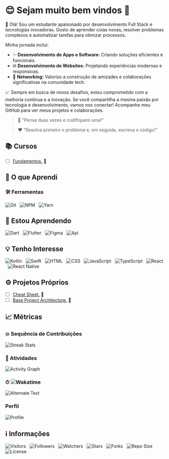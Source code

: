 <!-- Título -->
# &#128522; Sejam muito bem vindos &#128075;

<!-- Descrição -->
&#128075; Olá! Sou um estudante apaixonado por desenvolvimento Full Stack e tecnologias inovadoras. Gosto de aprender coias novas, resolver problemas complexos e automatizar tarefas para otimizar processos.

Minha jornada inclui:

* &#10024; **Desenvolvimento de Apps e Software:** Criando soluções eficientes e funcionais.
* &#127760; **Desenvolvimento de Websites:** Projetando experiências modernas e responsivas.
* &#129309; **Networking:** Valorizo a construção de amizades e colaborações significativas na comunidade tech.

&#128200; Sempre em busca de novos desafios, estou comprometido com a melhoria continua e a inovação. Se você compartilha a mesma paixão por tecnologia e desenvolvimento, vamos nos conectar! Acompanhe meu GitHub para ver meus projetos e colaborações.

<!-- Citações -->
> &#129504; "Pense duas vezes e codifiquem uma!"

> &#10084; "Resolva primeiro o problema e, em seguida, escreva o código!"

<!-- Contatos -->
<!-- ## &#128241; Contatos
<!-- ## <img src="https://media.giphy.com/media/7nXBJW6aiB1Zd6MMcv/giphy.gif" width="30" alt="Contatos"> Contatos

[![Gmail](https://img.shields.io/badge/Gmail-000fff.svg?style=p&logo=Gmail&logoColor=ffffff&labelColor=800080)](mailto:vanderley.1109+github@gmail.com "E-mail")
&nbsp;
[![Telegram](https://img.shields.io/badge/Telegram-000fff.svg?style=p&logo=Telegram&logoColor=ffffff&labelColor=800080)](https://t.me/Devsgeeknerd "Telegram")
&nbsp;
[![WhatsApp](https://img.shields.io/badge/WhatsApp-000fff.svg?style=p&logo=WhatsApp&logoColor=ffffff&labelColor=800080)](https:// "Em breve!")
&nbsp;
[![Website](https://img.shields.io/badge/Website-000fff.svg?style=p&logo=About.me&logoColor=ffffff&labelColor=800080)](https:// "Em breve!") -->

<!-- Rede Sociais -->
<!-- ## &#127760; Redes Sociais

[![LinkedIn](https://img.shields.io/badge/LinkedIn-000fff.svg?style=p&logo=LinkedIn&logoColor=ffffff&labelColor=800080)](https://www.linkedin.com/in/devsgeeknerd "LinkedIn ")
&nbsp;
[![Instagram](https://img.shields.io/badge/Instagram-000fff.svg?style=p&logo=Instagram&logoColor=ffffff&labelColor=800080)](https://instagram.com/Devsgeeknerd "Instagram")
&nbsp;
[![Facebook](https://img.shields.io/badge/Facebook-000fff.svg?style=p&logo=Facebook&logoColor=ffffff&labelColor=800080)](https://facebook.com/Devsgeeknerd "Facebook") -->

<!-- Cursos -->
## &#128218; Cursos

* [ ] [Fundamentos.](https://github.com/Devsgeeknerd/cat-fun) &#128679;
<!-- * [ ] [Front-end.](https://github.com/Devsgeeknerd/cat-fro-end) &#128274; -->
<!-- * [ ] [Back-end.](https://github.com/Devsgeeknerd/cat-bac-end) &#128274; -->
<!-- * [ ] [Bancos de Dados.](https://github.com/Devsgeeknerd/cat-ban-dad) &#128274; -->
<!-- * [ ] [Designer de Interação.](https://github.com/cat-des-int) &#128274; -->
<!-- * [ ] [Mobile.](https://github.com/Devsgeeknerd/cat-mob) &#128274; -->
<!-- * [ ] [Cloud Computing.](https://github.com/Devsgeeknerd/cat-clo-com) &#128274; -->
<!-- * [ ] [DevOps.](https://github.com/Devsgeeknerd/cat-dev-ops) &#128274; -->
<!-- * [ ] [Segurança da Informação.](https://github.com/Devsgeeknerd/cat-seg-inf) &#128274; -->
<!-- * [ ] [Data Science.](https://github.com/Devsgeeknerd/cat-dat-sci) &#128274; -->
<!-- * [ ] [Inteligência Artificial.](https://github.com/Devsgeeknerd/cat-int-art) &#128274; -->
<!-- * [ ] [Internet das Coisas (IoT).](https://github.com/Devsgeeknerd/cat-iot) &#128274; -->
<!-- * [ ] [Freelance.](https://github.com/Devsgeeknerd/cat-fre) &#128274; -->
<!-- * [ ] [Marketing.](https://github.com/Devsgeeknerd/cat-mar) &#128274; -->
<!-- * [ ] [Desenvolvimento Pessoal.](https://github.com/Devsgeeknerd/cat-des-pes) &#128274; -->

<!-- Projetos dos Cursos -->
<!-- ### &#128221; Projetos dos Cursos -->

<!-- Aprendizados -->
## &#129489; O que Aprendi

<!-- Linguagens -->
<!-- ### &#128221; Linguagens -->

<!-- Frameworks -->
<!-- ### &#128230; Frameworks -->

<!-- Bibliotecas -->
<!-- ### &#128230; Bibliotecas -->

<!--  Metodologias -->
<!-- ### &#127919; Metodologias Ágeis -->

<!-- Bancos de Dados -->
<!-- ### &#128202; Bancos de Dados -->

<!-- Ferramentas -->
### &#128736; Ferramentas

![Git](https://img.shields.io/badge/Git-000fff.svg?style=p&logo=Git&logoColor=ffffff&labelColor=800080 "Git")
&nbsp;
![NPM](https://img.shields.io/badge/NPM-000fff.svg?style=p&logo=NPM&logoColor=ffffff&labelColor=800080 "NPM")
&nbsp;
![Yarn](https://img.shields.io/badge/Yarn-000fff.svg?style=p&logo=Yarn&logoColor=ffffff&labelColor=800080 "Yarn")
<!-- &nbsp;
![Visual Studio Code](https://img.shields.io/badge/Visual%20Studio%20Code-000fff.svg?style=p&logoColor=ffffff&labelColor=800080 "Visual Studio Code") -->

<!-- Aprendendo -->
## &#128214; Estou Aprendendo

![Dart](https://img.shields.io/badge/Dart-000fff.svg?styel=p&logo=Dart&logoColor=ffffff&labelColor=800080 "Dart")
&nbsp;
![Flutter](https://img.shields.io/badge/Flutter-000fff.svg?style=p&logo=Flutter&logoColor=ffffff&labelColor=800080)
&nbsp;
![Figma](https://img.shields.io/badge/Figma-000fff.svg?style=p&logo=Figma&logoColor=ffffff&labelColor=800080)
&nbsp;
![Api](https://img.shields.io/badge/RESTFul-Api-000fff.svg?style=p&logoColor=ffffff&labelColor=800080 "Api RESTFul")

<!-- Interesse -->
## &#128161; Tenho Interesse

![Kotlin](https://img.shields.io/badge/Kotlin-000fff.svg?style=p&logo=Kotlin&logoColor=ffffff&labelColor=800080 "Kotlin")
&nbsp;
![Swift](https://img.shields.io/badge/Swift-000fff.svg?style=p&logo=Swift&logoColor=ffffff&labelColor=800080 "Swift")
&nbsp;
![HTML](https://img.shields.io/badge/HTML-000fff.svg?style=p&logo=HTML5&logoColor=ffffff&labelColor=800080 "HTML")
&nbsp;
![CSS](https://img.shields.io/badge/CSS-000fff.svg?style=p&logo=CSS3&logoColor=ffffff&labelColor=800080 "CSS")
&nbsp;
![JavaScript](https://img.shields.io/badge/JavaScript-000fff.svg?style=p&logo=JavaScript&logoColor=ffffff&labelColor=800080 "JavaScript")
&nbsp;
![TypeScript](https://img.shields.io/badge/TypeScript-000fff.svg?style=p&logo=TypeScript&logoColor=ffffff&labelColor=800080 "TypeScript")
&nbsp;
![React](https://img.shields.io/badge/React-000fff.svg?style=p&logo=React&logoColor=ffffff&labelColor=800080 "React")
&nbsp;
![React Native](https://img.shields.io/badge/React%20Native-000fff.svg?style=p&logo=React&logoColor=ffffff&labelColor=800080 "React Native")

<!-- Projetos dos Eventos -->
<!-- ## &#128187; Projetos de Eventos Online -->

<!-- * [ ] [Adote um Pet.](https://github.com/Devsgeeknerd/pro-ado-pet-eve-onl) &#128274; -->
<!-- * [ ] [Bolão da Copa.](https://github.com/Devsgeeknerd/pro-bol-cop-eve-onl) &#128274; -->
<!-- * [ ] [Duo eSports.](https://github.com/Devsgeeknerd/pro-duo-esp-eve-onl) &#128274; -->
<!-- * [ ] [Fifa World Cup — Qatar.](https://github.com/Devsgeeknerd/pro-fif-wor-cup-qat-eve-onl) &#128274; -->
<!-- * [ ] [Habits.](https://github.com/Devsgeeknerd/pro-hab-eve-onl) &#128274; -->
<!-- * [ ] [Mundo Invertido.](https://github.com/Devsgeeknerd/pro-mun-inv-eve-onl) &#128274; -->
<!-- * [ ] [My Teacher.](https://github.com/Devsgeeknerd/pro-my-tea-eve-onl) &#128274; -->
<!-- * [ ] [Na Trave.](https://github.com/Devsgeeknerd/pro-na-tra-eve-onl) &#128274; -->
<!-- * [ ] [Vakinha Burger.](https://github.com/Devsgeeknerd/pro-vak-bur-eve-onl) &#128274; -->

<!-- Projetos Próprios -->
## &#9881; Projetos Próprios

* [ ] [Cheat Sheet.](https://github.com/Devsgeeknerd/pro-che-she-pro) &#128679;
* [ ] [Base Project Architecture.](https:) &#128679;
<!-- * [ ] [Devs Bot.](https://github.com/Devsgeeknerd/pro-dev-bot-pro) &#128274; -->

<!-- Projetos Clones -->
<!-- ## &#128209; Projetos Clones -->

## &#128200; Métricas

<!-- GitHub -->
<!-- ### &#128202; GitHub -->

<!-- ![Paulo Vanderley GitHub Static](https://github-readme-stats-six-eosin-67.vercel.app/api?username=Devsgeeknerd&show=previews,discussions_started,discussions_answered,prs_merged&show_icons=true&rank_icon=percentile&bg_color=DEG,833AB4,FD1D1D,F56040,FCAF45,BC2A8D&title_color=000000&icon_color=ffffff&text_color=262626&include_all_commits=true&count_private=true&cache_seconds=14400&line_height=30&border_radius=12&border_color=fff000&card_with=600&locale=pt-BR&custom_title=Estatísticas%20de%20Paulo%20Vanderley&text_bold=true&ring_color=FAFAFA&number_format=short "Estatísticas") -->

<!-- Foco -->
### &#128165; Sequência de Contribuições

![Streak Stats](https://github-readme-streak-stats.herokuapp.com/?user=Devsgeeknerd&background=FFD700&stroke=000000&ring=1E90FF&fire=FF4500&currStreakNum=FF0000&currStreakLabel=1E2327&sideNums=2F4F4F&sideLabels=1E90FF&dates=1E2327&locale=pt-br "Sequência de Contribuições")

<!-- Top -->
<!-- ### &#11088; Top Linguagens -->

<!-- ![Top Langs](https://github-readme-stats-six-eosin-67.vercel.app/api/top-langs/?username=Devsgeeknerd&langs_count=20&title_color=1E90FF&bg_color=FAFAFA&text_color=262626&card_width=300&custom_title=Top%20Linguagens&layout=pie "Top Linguagens") -->

<!-- Gráfico de Atividades -->
### &#128197; Atividades

![Activity Graph](https://github-readme-activity-graph.vercel.app/graph?username=Devsgeeknerd&bg_color=FFFFFF&color=1E90FF&line=FFD700&point=FF4500&area=true&area_color=BC2A8D&custom_title=Gráfico%20de%20Atividades%20Diárias "Gráfico de Atividades")

<!-- Wakatime -->
### &#9201; ![Wakatime](https://wakatime.com/badge/user/6e6b48c7-dff5-4c32-98d7-4031bd2a5457.svg?style=default "Wakatime")

![Alternate Text](https://wakatime.com/share/@Devsgeeknerd/77d003db-f2b0-43ab-8038-56c1cb8ccdfd.svg)

<!-- Perfil -->
### Perfil

![Profile](https://github-widgetbox.vercel.app/api/profile?username=Devsgeeknerd&data=followers,repositories,commits,stars&theme=nautilus)

<!-- Informações -->
## &#8505; Informações

![Visitors](https://api.visitorbadge.io/api/visitors?path=Devsgeeknerd%2FDevsgeeknerd&label=Visitantes&labelColor=%23700070&labelStyle=none&countColor=%23000fff&style=plastic&color=%23ffffff "Total de Visitantes")
&nbsp;
![Followers](https://img.shields.io/github/followers/Devsgeeknerd?style=p&label=Seguidores&labelColor=800080&color=000fff "Total de Seguidores")
&nbsp;
![Watchers](https://img.shields.io/github/watchers/Devsgeeknerd/Devsgeeknerd?style=p&label=Observadores&labelColor=800080&color=000fff "Total de Observadores")
&nbsp;
![Stars](https://img.shields.io/github/stars/Devsgeeknerd/Devsgeeknerd?style=p&label=Estrelas&labelColor=800080&color=000fff "Total de Estrelas")
&nbsp;
![Forks](https://img.shields.io/github/forks/Devsgeeknerd/Devsgeeknerd?style=p&label=Bifurcações&labelColor=800080&color=000fff "Total de Bifurcações")
&nbsp;
![Repo Size](https://img.shields.io/github/repo-size/Devsgeeknerd/Devsgeeknerd?style=p&label=Tamanho&labelColor=800080&color=000fff "Tamanho do Repositório")
&nbsp;
![License](https://img.shields.io/github/license/Devsgeeknerd/Devsgeeknerd?style=p&label=Licença&labelColor=800080&color=000fff "Licença do Repositório")
